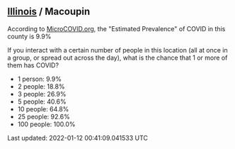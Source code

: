
## [Illinois](/united-states/illinois) / Macoupin

According to [MicroCOVID.org](http://microcovid.org),
the "Estimated Prevalence" of COVID in this county is 9.9%

If you interact with a certain number of people in this location
(all at once in a group, or spread out across the day), what is the chance that
1 or more of them has COVID?

- 1 person: 9.9%
- 2 people: 18.8%
- 3 people: 26.9%
- 5 people: 40.6%
- 10 people: 64.8%
- 25 people: 92.6%
- 100 people: 100.0%

Last updated: 2022-01-12 00:41:09.041533 UTC
